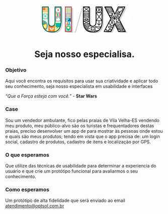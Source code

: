 <p align="center">
    <img src="asserts/UIUX-1-1024x341.jpg" width="300">
<p>
<h1 align="center">Seja nosso especialisa.</h1>

### Objetivo

Aqui você encontra os requisitos para usar sua criatividade e aplicar todo seu conhecimento, seja nosso especialista em usabilidade e interfaces 

*“Que a Força esteja com você.”* - **Star Wars**

### Case

Sou um vendedor ambulante, fico pelas praias de Vila Velha-ES vendendo meu produto, meu público-alvo são os turistas e frequentadores destas praias, preciso desenvolver um app de para mostrar às pessoas onde estou e quais são meus produtos; tendo em vista que o app precisa de: um login social, cadastro de produtos, cadastro de itens e localização por GPS.

### O que esperamos

Que utilize das técnicas de usabilidade para determinar a experiencia do usuário e que crie um protótipo funcional para avaliarmos o seu conhecimento.


### Como esperamos

Um protótipo de alta fidelidade que será enviado ao email atendimento@optsol.com.br
